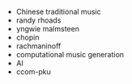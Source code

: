 - Chinese traditional music
- randy rhoads
- yngwie malmsteen
- chopin
- rachmaninoff
- computational music generation
- AI
- ccom-pku
<!---
ningcaichen1715/ningcaichen1715 is a ✨ special ✨ repository because its `README.md` (this file) appears on your GitHub profile.
You can click the Preview link to take a look at your changes.
--->
